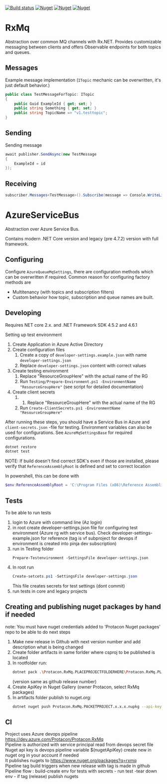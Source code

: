 [![Build status](https://ci.appveyor.com/api/projects/status/2bje1v2br53g8377?svg=true)](https://ci.appveyor.com/project/savpek/protacon-rxmq)
[![Nuget](https://img.shields.io/nuget/dt/Protacon.RxMq.Abstractions.svg)](https://www.nuget.org/packages/Protacon.RxMq.Abstractions/)
[![Nuget](https://img.shields.io/nuget/dt/Protacon.RxMq.AzureServiceBus.svg)](https://www.nuget.org/packages/Protacon.RxMq.AzureServiceBus/)
[![Nuget](https://img.shields.io/nuget/dt/Protacon.RxMq.AzureServiceBusLegacy.svg)](https://www.nuget.org/packages/Protacon.RxMq.AzureServiceBusLegacy/)

# RxMq

Abstraction over common MQ channels with Rx.NET. Provides customizable messaging between clients and offers Observable endpoints for both topics and queues.

## Messages

Example message implementation (`ITopic` mechanic can be overwritten, it's just default behavior.)

```csharp
public class TestMessageForTopic: ITopic
{
    public Guid ExampleId { get; set; }
    public string Something { get; set; }
    public string TopicName => "v1.testtopic";
}
```

## Sending

Sending message

```csharp
await publisher.SendAsync(new TestMessage
{
    ExampleId = id
});
```

## Receiving

```csharp
subscriber.Messages<TestMessage>().Subscribe(message => Console.WriteLine(x.ExampleId));
```

# AzureServiceBus

Abstraction over Azure Service Bus.

Contains modern .NET Core version and legacy (pre 4.7.2) version with full framework.

## Configuring

Configure `AzureQueueMqSettings`, there are configuration methods which can be overwritten if required. Common reason for configuring factory methods are

* Multitenancy (with topics and subscription filters)
* Custom behavior how topic, subscription and queue names are built.

## Developing

Requires NET core 2.x. and .NET Framework SDK 4.5.2 and 4.6.1

Setting up test environment

1. Create Application in Azure Active Directory
1. Create configuration files
    1. Create a copy of `developer-settings.example.json` with name `developer-settings.json`
    1. Replace `developer-settings.json` content with correct values
1. Create testing environment
    1. Replace "ResourceGroupHere" with the actual name of the RG
    1. Run `Testing/Prepare-Environment.ps1 -EnvironmentName "ResourceGroupHere"` (see script for detailed
    documentation)
1. Create client secrets
    1. 1. Replace "ResourceGroupHere" with the actual name of the RG
    1. Run `Create-ClientSecrets.ps1 -EnvironmentName "ResourceGroupHere"`

After running these steps, you should have a Service Bus in Azure and
`client-secrets.json` -file for testing. Environment variables can also be used
for configurations. See `AzureMqSettingsBase` for required configurations.

```bash
dotnet restore
dotnet test
```

NOTE: If build doesn't find correct SDK's even if those are installed,
please verify that `ReferenceAssemblyRoot` is defined and set to correct location

In powershell, this can be done with

```powershell
$env:ReferenceAssemblyRoot = 'C:\Program Files (x86)\Reference Assemblies\Microsoft\Framework'
```
## Tests

To be able to run tests
1. login to Azure with command line (Az login) 
1. in root create developer-settings.json file for configuring test environment (Azure rg with service bus). Check developer-settings-example.json for reference
   (tag is vf subproject for devops if environment is created into pinja dev subscription)
1. run in Testing folder 
    ```poweshell
    Prepare-Testenvironment -SettingsFile developer-settings.json
    ```
1. In root run 
    ```powershell
    Create-setcets.ps1 -SettingsFile developer-settings.json
    ```
    This file creates secrets for test settings (dont commit) 
1. run tests in core and legacy projects

## Creating and publishing nuget packages by hand if needed

note: You must have nuget credentials added to 'Protacon Nuget packages' repo to be able to do next steps

1. Make new release in Github with next version number and add description what is being changed
1. Create folder artifacts in same forlder where csproj to be published is located
1. In rootfolder run: 
    ```bash
    dotnet pack .\Protacon.RxMq.PLACEPROJECTFOLDERHERE\Protacon.RxMq.PLACEPROJECTHERE.csproj -c Release -o .\Protacon.RxMq.PLACEPROJECTFOLDERHERE\artifacts /p:Version=x.x.x 
    ```
    (version same as github release number)
1. Create ApiKey in Nuget Gallery (owner Protacon, select RxMq packages)
1. In artifacts folder publish to nuget.org:
    ```bash
    dotnet nuget push Protacon.RxMq.PACKETPROJECT.x.x.x.nupkg --api-key YOURAPIKEY --source https://api.nuget.org/v3/index.json
    ```
    
## CI 

Project uses Azure devops pipeline https://dev.azure.com/Protacon/Protacon.RxMq   
Pipeline is authorized with service principal read from devops secret file    
Nuget api key is devops pipeline variable $(nugetApiKey) create new in nuget org in your account if needed   
It publishes nugets to https://www.nuget.org/packages?q=rxmq   
Pipeline tag build triggers when new release with tag is made in github  
Pipeline flow : build-create env for tests with secrets - run test -tear down env - if tag (release) publish nugets  

